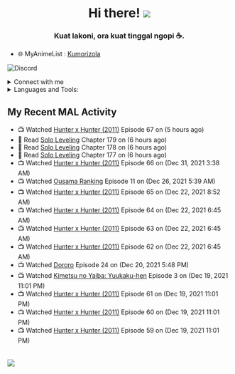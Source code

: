 <h1 align="center">Hi there! <img src="https://media.giphy.com/media/hvRJCLFzcasrR4ia7z/giphy.gif" width="25px"> </h1>
<h3 align="center">Kuat lakoni, ora kuat tinggal ngopi ☕.</h3>

- 🌐 MyAnimeList : [Kumorizola](https://myanimelist.net/animelist/Kumorizola)

![Discord](https://discord.c99.nl/widget/theme-3/761213268009943051.png)
<details>
      <summary>Connect with me</summary>
    <p align="left">
        <a href="https://www.facebook.com/kumori.hartley.1" target="blank"><img align="center"
                src="https://raw.githubusercontent.com/rahuldkjain/github-profile-readme-generator/master/src/images/icons/Social/facebook.svg"
                alt="kumori hartley" height="30" width="40" /></a>
        <a href="https://www.instagram.com/kumorizola/" target="blank"><img align="center"
                src="https://raw.githubusercontent.com/rahuldkjain/github-profile-readme-generator/master/src/images/icons/Social/instagram.svg"
                alt="kumorizola" height="30" width="40" /></a>
        <a href="https://discord.com" target="blank"><img align="center"
                src="https://raw.githubusercontent.com/rahuldkjain/github-profile-readme-generator/master/src/images/icons/Social/discord.svg"
                alt="Kumori#5882" height="30" width="40" /></a>
    </p>
</details>

<details>
    <summary align="left">Languages and Tools:</summary>
<p align="left">
      <a href="https://www.w3schools.com/css/" target="_blank">
        <img src="https://raw.githubusercontent.com/devicons/devicon/master/icons/css3/css3-original-wordmark.svg"
            alt="css3" width="40" height="40" /> </a> <a href="https://www.w3.org/html/" target="_blank"> <img
            src="https://raw.githubusercontent.com/devicons/devicon/master/icons/html5/html5-original-wordmark.svg"
            alt="html5" width="40" height="40" /> </a> <a href="https://www.java.com" target="_blank"> <img
            src="https://raw.githubusercontent.com/devicons/devicon/master/icons/java/java-original.svg" alt="java"
            width="40" height="40" /> </a> <a href="https://developer.mozilla.org/en-US/docs/Web/JavaScript"
            target="_blank"> <img
            src="https://raw.githubusercontent.com/devicons/devicon/master/icons/javascript/javascript-original.svg"
            alt="javascript" width="40" height="40" /> </a> <a href="https://nodejs.org" target="_blank"> <img
            src="https://raw.githubusercontent.com/devicons/devicon/master/icons/nodejs/nodejs-original-wordmark.svg"
            alt="nodejs" width="40" height="40" /> </a> <a href="https://www.python.org" target="_blank"> <img
            src="https://raw.githubusercontent.com/devicons/devicon/master/icons/python/python-original.svg"
            alt="python" width="40" height="40" /> </a> <a href="https://www.typescriptlang.org/" target="_blank"> <img
            src="https://raw.githubusercontent.com/devicons/devicon/master/icons/typescript/typescript-original.svg" 
            alt="typescript" width="40" height="40" /> </a> <a href="https://www.photoshop.com/en" target="_blank"> <img
            src="https://upload.wikimedia.org/wikipedia/commons/a/af/Adobe_Photoshop_CC_icon.svg" alt="photoshop" width="40" height="40"/> </a>
            <a href="https://www.adobe.com/products/premiere.html" target="_blank"> <img
            src="https://upload.wikimedia.org/wikipedia/commons/4/40/Adobe_Premiere_Pro_CC_icon.svg" alt="Premiere pro" width="40" height="40"/> </a>
            <a href="https://www.adobe.com/in/products/illustrator.html" target="_blank"> <img 
            src="https://upload.wikimedia.org/wikipedia/commons/f/fb/Adobe_Illustrator_CC_icon.svg" alt="illustrator" width="40" height="40"/> </a>
      
 </details>
 
 <h2> My Recent MAL Activity</h2>
<!-- MAL_ACTIVITY:start -->

- 📺 Watched [Hunter x Hunter (2011)](https://MyAnimeList.net/anime.php?id=11061) Episode 67 on (5 hours ago)
- 📖 Read [Solo Leveling](https://MyAnimeList.net/manga.php?id=121496) Chapter 179 on (6 hours ago)
- 📖 Read [Solo Leveling](https://MyAnimeList.net/manga.php?id=121496) Chapter 178 on (6 hours ago)
- 📖 Read [Solo Leveling](https://MyAnimeList.net/manga.php?id=121496) Chapter 177 on (6 hours ago)
- 📺 Watched [Hunter x Hunter (2011)](https://MyAnimeList.net/anime.php?id=11061) Episode 66 on (Dec 31, 2021 3:38 AM)
- 📺 Watched [Ousama Ranking](https://MyAnimeList.net/anime.php?id=40834) Episode 11 on (Dec 26, 2021 5:39 AM)
- 📺 Watched [Hunter x Hunter (2011)](https://MyAnimeList.net/anime.php?id=11061) Episode 65 on (Dec 22, 2021 8:52 AM)
- 📺 Watched [Hunter x Hunter (2011)](https://MyAnimeList.net/anime.php?id=11061) Episode 64 on (Dec 22, 2021 6:45 AM)
- 📺 Watched [Hunter x Hunter (2011)](https://MyAnimeList.net/anime.php?id=11061) Episode 63 on (Dec 22, 2021 6:45 AM)
- 📺 Watched [Hunter x Hunter (2011)](https://MyAnimeList.net/anime.php?id=11061) Episode 62 on (Dec 22, 2021 6:45 AM)
- 📺 Watched [Dororo](https://MyAnimeList.net/anime.php?id=37520) Episode 24 on (Dec 20, 2021 5:48 PM)
- 📺 Watched [Kimetsu no Yaiba: Yuukaku-hen](https://MyAnimeList.net/anime.php?id=47778) Episode 3 on (Dec 19, 2021 11:01 PM)
- 📺 Watched [Hunter x Hunter (2011)](https://MyAnimeList.net/anime.php?id=11061) Episode 61 on (Dec 19, 2021 11:01 PM)
- 📺 Watched [Hunter x Hunter (2011)](https://MyAnimeList.net/anime.php?id=11061) Episode 60 on (Dec 19, 2021 11:01 PM)
- 📺 Watched [Hunter x Hunter (2011)](https://MyAnimeList.net/anime.php?id=11061) Episode 59 on (Dec 19, 2021 11:01 PM)

<!-- MAL_ACTIVITY:end -->

  
<h2 align="left"> <img src="https://media.discordapp.net/attachments/918405470073520168/919220018355523584/ezgif.com-gif-maker_1.gif">
